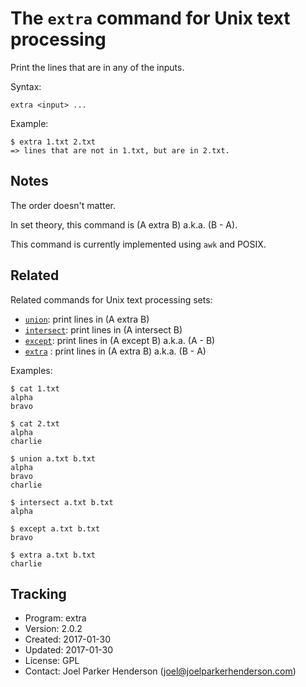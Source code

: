 # The `extra` command for Unix text processing

Print the lines that are in any of the inputs.

Syntax:

    extra <input> ...

Example:

    $ extra 1.txt 2.txt
    => lines that are not in 1.txt, but are in 2.txt.


## Notes

The order doesn't matter.

In set theory, this command is (A extra B) a.k.a. (B - A).

This command is currently implemented using `awk` and POSIX.


## Related

Related commands for Unix text processing sets:

* [`union`](https://github.com/sixarm/union): print lines in (A extra B)
* [`intersect`](https://github.com/sixarm/intersect): print lines in (A intersect B)
* [`except`](https://github.com/sixarm/except): print lines in (A except B) a.k.a. (A - B)
* [`extra`](https://github.com/sixarm/extra) : print lines in (A extra B) a.k.a. (B - A)

Examples:

    $ cat 1.txt
    alpha
    bravo

    $ cat 2.txt
    alpha
    charlie

    $ union a.txt b.txt
    alpha
    bravo
    charlie

    $ intersect a.txt b.txt
    alpha

    $ except a.txt b.txt
    bravo

    $ extra a.txt b.txt
    charlie


## Tracking

* Program: extra
* Version: 2.0.2
* Created: 2017-01-30
* Updated: 2017-01-30
* License: GPL
* Contact: Joel Parker Henderson (joel@joelparkerhenderson.com)
